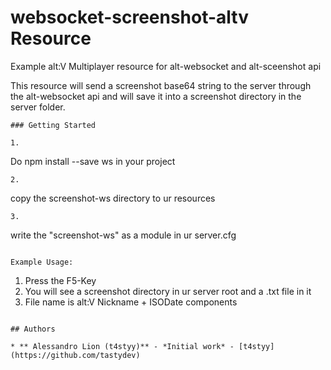 # websocket-screenshot-altv Resource
Example alt:V Multiplayer resource for alt-websocket and alt-sceenshot api

This resource will send a screenshot base64 string to the server through the alt-websocket api and will save it into a screenshot directory in the server folder.


```
### Getting Started

1.
```
Do npm install --save ws in your project
```
2.
```
copy the screenshot-ws directory to ur resources
```
3.
```
write the "screenshot-ws" as a module in ur server.cfg
```

Example Usage:
```
1. Press the F5-Key
2. You will see a screenshot directory in ur server root and a .txt file in it
3. File name is alt:V Nickname + ISODate components

```

## Authors

* ** Alessandro Lion (t4styy)** - *Initial work* - [t4styy](https://github.com/tastydev)
